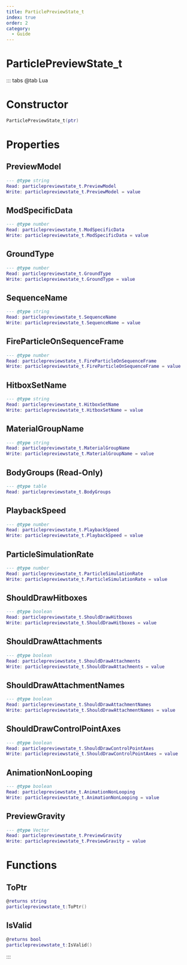 ```yaml
---
title: ParticlePreviewState_t
index: true
order: 2
category:
  - Guide
---
```


# ParticlePreviewState_t

::: tabs
@tab Lua
# Constructor
```lua
ParticlePreviewState_t(ptr)
```
# Properties
## PreviewModel 
```lua
--- @type string
Read: particlepreviewstate_t.PreviewModel
Write: particlepreviewstate_t.PreviewModel = value
```
## ModSpecificData 
```lua
--- @type number
Read: particlepreviewstate_t.ModSpecificData
Write: particlepreviewstate_t.ModSpecificData = value
```
## GroundType 
```lua
--- @type number
Read: particlepreviewstate_t.GroundType
Write: particlepreviewstate_t.GroundType = value
```
## SequenceName 
```lua
--- @type string
Read: particlepreviewstate_t.SequenceName
Write: particlepreviewstate_t.SequenceName = value
```
## FireParticleOnSequenceFrame 
```lua
--- @type number
Read: particlepreviewstate_t.FireParticleOnSequenceFrame
Write: particlepreviewstate_t.FireParticleOnSequenceFrame = value
```
## HitboxSetName 
```lua
--- @type string
Read: particlepreviewstate_t.HitboxSetName
Write: particlepreviewstate_t.HitboxSetName = value
```
## MaterialGroupName 
```lua
--- @type string
Read: particlepreviewstate_t.MaterialGroupName
Write: particlepreviewstate_t.MaterialGroupName = value
```
## BodyGroups (Read-Only)
```lua
--- @type table
Read: particlepreviewstate_t.BodyGroups
```
## PlaybackSpeed 
```lua
--- @type number
Read: particlepreviewstate_t.PlaybackSpeed
Write: particlepreviewstate_t.PlaybackSpeed = value
```
## ParticleSimulationRate 
```lua
--- @type number
Read: particlepreviewstate_t.ParticleSimulationRate
Write: particlepreviewstate_t.ParticleSimulationRate = value
```
## ShouldDrawHitboxes 
```lua
--- @type boolean
Read: particlepreviewstate_t.ShouldDrawHitboxes
Write: particlepreviewstate_t.ShouldDrawHitboxes = value
```
## ShouldDrawAttachments 
```lua
--- @type boolean
Read: particlepreviewstate_t.ShouldDrawAttachments
Write: particlepreviewstate_t.ShouldDrawAttachments = value
```
## ShouldDrawAttachmentNames 
```lua
--- @type boolean
Read: particlepreviewstate_t.ShouldDrawAttachmentNames
Write: particlepreviewstate_t.ShouldDrawAttachmentNames = value
```
## ShouldDrawControlPointAxes 
```lua
--- @type boolean
Read: particlepreviewstate_t.ShouldDrawControlPointAxes
Write: particlepreviewstate_t.ShouldDrawControlPointAxes = value
```
## AnimationNonLooping 
```lua
--- @type boolean
Read: particlepreviewstate_t.AnimationNonLooping
Write: particlepreviewstate_t.AnimationNonLooping = value
```
## PreviewGravity 
```lua
--- @type Vector
Read: particlepreviewstate_t.PreviewGravity
Write: particlepreviewstate_t.PreviewGravity = value
```
# Functions
## ToPtr
```lua
@returns string
particlepreviewstate_t:ToPtr()
```
## IsValid
```lua
@returns bool
particlepreviewstate_t:IsValid()
```

:::